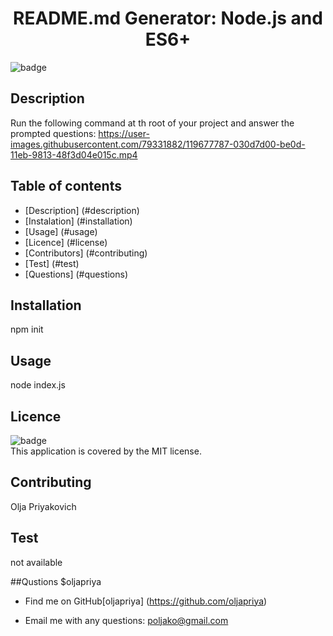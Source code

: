 
  <h1 align="center">README.md Generator: Node.js and ES6+</h1>

  ![badge](https://img.shields.io/badge/license-MIT-green)
  


  ## Description 
  Run the following command at th root of your project and answer the prompted questions:
  https://user-images.githubusercontent.com/79331882/119677787-030d7d00-be0d-11eb-9813-48f3d04e015c.mp4

  ## Table of contents
  - [Description] (#description)
  - [Instalation] (#installation)
  - [Usage] (#usage)
  - [Licence] (#license)
  - [Contributors] (#contributing)
  - [Test] (#test)
  - [Questions] (#questions)
  

  ## Installation
  npm init

  ## Usage 
  node index.js

  ## Licence
  ![badge](https://img.shields.io/badge/license-MIT-green)<br/>
  This application is covered by the MIT license.

  ## Contributing
  Olja Priyakovich

  ## Test
  not available

  ##Qustions
  $oljapriya
  - Find me on GitHub[oljapriya] (https://github.com/oljapriya)<br/>

  - Email me with any questions: poljako@gmail.com
  
 

  
